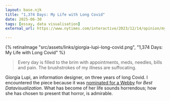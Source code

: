 ```yaml
---
layout: base.njk
title: "1,374 Days: My Life with Long Covid"
date: 2025-06-30
tags: [essay, data visualisation]
external_url: https://www.nytimes.com/interactive/2023/12/14/opinion/my-life-with-long-covid.html?unlocked_article_code=1.PU4.7vz7.HgZueWO6F5Y2

---
```


{% retinaImage "src/assets/links/giorgia-lupi-long-covid.png", "1,374 Days: My Life with Long Covid" %}

> Every day is filled to the brim with appointments, meds, needles, bills and pain. The brushstrokes of my illness are suffocating.

Giorgia Lupi, an information designer, on three years of long Covid. I encountered the piece because it was [nominated for a Webby](https://winners.webbyawards.com/2025/websites-and-mobile-sites/features-design/best-data-visualization/323007/1374-days-my-life-with-long-covid "Webby Nomination for Giorgia Lupi and team") for _Best Datavisualization_. What has become of her life sounds horrendous; how she has chosen to present that horror, is admirable.